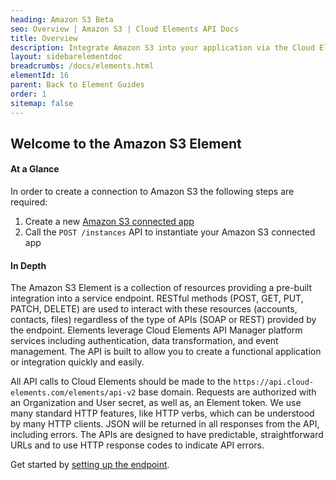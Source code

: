```yaml
---
heading: Amazon S3 Beta
seo: Overview | Amazon S3 | Cloud Elements API Docs
title: Overview
description: Integrate Amazon S3 into your application via the Cloud Elements APIs.
layout: sidebarelementdoc
breadcrumbs: /docs/elements.html
elementId: 16
parent: Back to Element Guides
order: 1
sitemap: false
---
```


## Welcome to the Amazon S3 Element


#### At a Glance

In order to create a connection to Amazon S3 the following steps are required:

1. Create a new [Amazon S3 connected app](amazons3-endpoint-setup.html)
2. Call the `POST /instances` API to instantiate your Amazon S3 connected app

#### In Depth

The Amazon S3 Element is a collection of resources providing a pre-built integration into a service endpoint. RESTful methods (POST, GET, PUT, PATCH, DELETE) are used to interact with these resources (accounts, contacts, files) regardless of the type of APIs (SOAP or REST) provided by the endpoint. Elements leverage Cloud Elements API Manager platform services including authentication, data transformation, and event management.  The API is built to allow you to create a functional application or integration quickly and easily.

All API calls to Cloud Elements should be made to the `https://api.cloud-elements.com/elements/api-v2` base domain. Requests are authorized with an Organization and User secret, as well as, an Element token.  We use many standard HTTP features, like HTTP verbs, which can be understood by many HTTP clients. JSON will be returned in all responses from the API, including errors. The APIs are designed to have predictable, straightforward URLs and to use HTTP response codes to indicate API errors.

Get started by [setting up the endpoint](amazons3-endpoint-setup.html).
